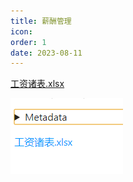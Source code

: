 ```yaml
---
title: 薪酬管理
icon: 
order: 1
date: 2023-08-11
---
```


[工资诸表.xlsx](vx_attachments/27361919237145/工资诸表.xlsx)

![cs](vx_images/232773421257311.png)